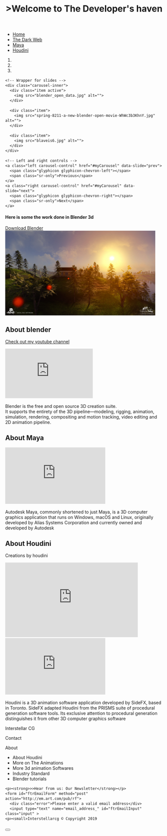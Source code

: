<!DOCTYPE html>
<html>
<head>
    <meta charset="utf-8">
    <meta name="viewport" content="width=device-width, initial-scale=1, shrink-to-fit=no">
<link rel="stylesheet" href="new.css" type="text/css">
<link rel="stylesheet" href="darkcs.css" type="text/css">
<link rel="stylesheet" href="fter.css" type="text/css">
<link rel="stylesheet" href="https://stackpath.bootstrapcdn.com/bootstrap/4.3.1/css/bootstrap.min.css" integrity="sha384-ggOyR0iXCbMQv3Xipma34MD+dH/1fQ784/j6cY/iJTQUOhcWr7x9JvoRxT2MZw1T" crossorigin="anonymous">
<link rel="shortcut icon" href="tor.png" />
<title>Interstellar CG</title>
</head>
<body>
<header class="head"><h1>>Welcome to The Developer's haven <h1></header>

<nav class="navi">
<ul id="ul"> 
    <li class="nev"><a href ="new.html">Home</a></li>
  <li class="nev"><a href ="darkweb.html">The Dark Web</a></li>
<li class="nev"><a href ="new.html">Maya</a></li>
<li class="niv"><a href ="new.html">Houdini</a></li>
</ul>
</nav>
<div id="myCarousel" class="carousel slide" data-ride="carousel">
    <!-- Indicators -->
    <ol class="carousel-indicators">
      <li data-target="#myCarousel" data-slide-to="0" class="active"></li>
      <li data-target="#myCarousel" data-slide-to="1"></li>
      <li data-target="#myCarousel" data-slide-to="2"></li>
    </ol>
  
    <!-- Wrapper for slides -->
    <div class="carousel-inner">
      <div class="item active">
        <img src="blender_open_data.jpg" alt="">
      </div>
  
      <div class="item">
        <img src="spring-8211-a-new-blender-open-movie-WhWc3b3KhnY.jpg" alt="">
      </div>
  
      <div class="item">
        <img src="blaveis6.jpg" alt="">
      </div>
    </div>
  
    <!-- Left and right controls -->
    <a class="left carousel-control" href="#myCarousel" data-slide="prev">
      <span class="glyphicon glyphicon-chevron-left"></span>
      <span class="sr-only">Previous</span>
    </a>
    <a class="right carousel-control" href="#myCarousel" data-slide="next">
      <span class="glyphicon glyphicon-chevron-right"></span>
      <span class="sr-only">Next</span>
    </a>
  </div>
<p><h4 class="green"  text-align="center"> Here is some the work done in Blender 3d </h4></p>
<a class="link" href= "http://www.blender.org" target="_blank">Download Blender</a>
        <img class="pic" src="akhil-raj-artstation-upload02-06.jpg" height= "270px" width="480px" />
  <div id="tst">
  <article> 
  <h2 class="abt">
  About blender
  </h2>
  <p class="guide"><a class="ylink" href="https://www.youtube.com/channel/UCDwol-kseTSb9S7mBjOoh9w" target="_blank">Check out my youtube channel</a></p>
  <section>
  <iframe width="280" height="157.5" src="https://www.youtube.com/embed/iAZgay01Za8" frameborder="0" allow="accelerometer; autoplay; encrypted-media; gyroscope; picture-in-picture" allowfullscreen></iframe>
  <p class="bd">
  Blender is the free and open source 3D creation suite.<br/>
   It supports the entirety of the 3D pipeline—modeling,
    rigging, animation, simulation, rendering, compositing and motion tracking, 
    video editing and 2D animation pipeline.
  </p>
  </section>
  </article>
  </div>
  <div class="container-fluid">
  <div id="maya">
  
  <article>
  <section>
  <p><h2 class="maya">About Maya</h2> </p>
  <iframe title="vimeo-player" src="https://player.vimeo.com/video/135542815" width="320" height="180" frameborder="0" allowfullscreen></iframe>
  <p class="infom">Autodesk Maya, commonly shortened to just Maya, is a 3D computer graphics application that runs on Windows, macOS and Linux, 
  originally developed by Alias Systems Corporation and currently owned and developed by Autodesk </p>
  </section>
  </article>
   <article>
  <section>
    </div>
  </div>
  <div class="hdn">
    <div class="container-fluid">
  <p><h2 class="houdini">About Houdini</h2> </p>
   <p class="crhd"> Creations by houdini</p>
  <iframe width="424" height="238" src="https://www.youtube.com/embed/9Ueldf_b02M" frameborder="0" allow="accelerometer; autoplay; encrypted-media; gyroscope; picture-in-picture" allowfullscreen></iframe>
 <iframe title="vimeo-player" src="https://player.vimeo.com/video/256588231" width="320" height="180" frameborder="0" allowfullscreen></iframe>

  <p class="info">Houdini is a 3D animation software application developed by SideFX, based in Toronto.
   SideFX adapted Houdini from the PRISMS suite of procedural generation software tools. Its exclusive
    attention to procedural generation distinguishes it from other 3D computer graphics software</p>
  </section>
  </article>
    </div>
  </div>
  <aside id="aside">
  </aside>
  
  <div id="grand">
      <div class="container-fluid">
         
  <footer>
    <p class="dk">Interstellar CG</p>
    <p class="dk"> Contact</p>
    <p class="dk"> About</p>
    <div class= "container-fluid" id="kk">
      <ul>
        <li class="monst">  About Houdini</li>
        <li class="monst" >  More on The Animations</li>
        <li class="monst">  More 3d animation Softwares</li>
        <li class="monst"> Industry Standard</li>
        <li class="monst"> Blender tutorials</li>
      </ul>
    </div>

    <p><strong>>>Hear from us: Our Newsletter</strong></p>
    <form id="ftrEmailForm" method="post" action="http://em.art.com/pub/rf">
      <div class="error">Please enter a valid email address</div>
      <input type="text" name="email_address_" id="ftrEmailInput" class="input" >
    <p><small>Interstellarcg © Copyright 2019
<button  type="button" ></button>
    </small></p>
  
  </footer>
</div>
</div>
  <script src="https://code.jquery.com/jquery-3.3.1.slim.min.js" integrity="sha384-q8i/X+965DzO0rT7abK41JStQIAqVgRVzpbzo5smXKp4YfRvH+8abtTE1Pi6jizo" crossorigin="anonymous"></script>
  <script src="https://cdnjs.cloudflare.com/ajax/libs/popper.js/1.14.7/umd/popper.min.js" integrity="sha384-UO2eT0CpHqdSJQ6hJty5KVphtPhzWj9WO1clHTMGa3JDZwrnQq4sF86dIHNDz0W1" crossorigin="anonymous"></script>
  <script src="https://stackpath.bootstrapcdn.com/bootstrap/4.3.1/js/bootstrap.min.js" integrity="sha384-JjSmVgyd0p3pXB1rRibZUAYoIIy6OrQ6VrjIEaFf/nJGzIxFDsf4x0xIM+B07jRM" crossorigin="anonymous"></script>
  <!-- Compiled and minified Bootstrap CSS -->
<link rel="stylesheet" href="https://maxcdn.bootstrapcdn.com/bootstrap/3.3.7/css/bootstrap.min.css" >
<!-- Minified JS library -->
<script src="https://ajax.googleapis.com/ajax/libs/jquery/3.2.1/jquery.min.js"></script>
<!-- Compiled and minified Bootstrap JavaScript -->
<script src="https://maxcdn.bootstrapcdn.com/bootstrap/3.3.7/js/bootstrap.min.js" ></script>
</body>
</html>
